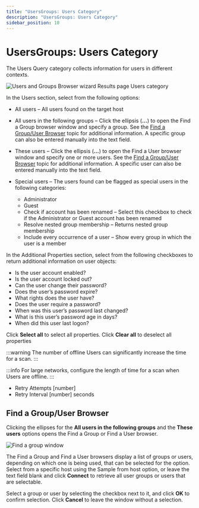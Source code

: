 ```yaml
---
title: "UsersGroups: Users Category"
description: "UsersGroups: Users Category"
sidebar_position: 10
---
```


# UsersGroups: Users Category

The Users Query category collects information for users in different contexts.

![Users and Groups Browser wizard Results page Users category](/img/product_docs/accessanalyzer/12.0/admin/datacollector/usersgroups/category/users.webp)

In the Users section, select from the following options:

- All users – All users found on the target host
- All users in the following groups – Click the ellipsis (**…**) to open the Find a Group browser
  window and specify a group. See the [Find a Group/User Browser](#find-a-groupuser-browser) topic
  for additional information. A specific group can also be entered manually into the text field.
- These users – Click the ellipsis (**…**) to open the Find a User browser window and specify one or
  more users. See the [Find a Group/User Browser](#find-a-groupuser-browser) topic for additional
  information. A specific user can also be entered manually into the text field.
- Special users – The users found can be flagged as special users in the following categories:

    - Administrator
    - Guest
    - Check if account has been renamed – Select this checkbox to check if the Administrator or
      Guest account has been renamed
    - Resolve nested group membership – Returns nested group membership
    - Include every occurrence of a user – Show every group in which the user is a member

In the Additional Properties section, select from the following checkboxes to return additional
information on user objects:

- Is the user account enabled?
- Is the user account locked out?
- Can the user change their password?
- Does the user’s password expire?
- What rights does the user have?
- Does the user require a password?
- When was this user’s password last changed?
- What is this user’s password age in days?
- When did this user last logon?

Click **Select all** to select all properties. Click **Clear all** to deselect all properties

:::warning
The number of offline Users can significantly increase the time for a scan.
:::


:::info
For large networks, configure the length of time for a scan when Users are
offline.
:::


- Retry Attempts [number]
- Retry Interval [number] seconds

## Find a Group/User Browser

Clicking the ellipses for the **All users in the following groups** and the **These users** options
opens the Find a Group or Find a User browser.

![Find a group window](/img/product_docs/accessanalyzer/12.0/admin/datacollector/usersgroups/category/findagroup.webp)

The Find a Group and Find a User browsers display a list of groups or users, depending on which one
is being used, that can be selected for the option. Select from a specific host using the Sample
from host option, or leave the text field blank and click **Connect** to retrieve all user groups or
users that are selectable.

Select a group or user by selecting the checkbox next to it, and click **OK** to confirm selection.
Click **Cancel** to leave the window without a selection.

